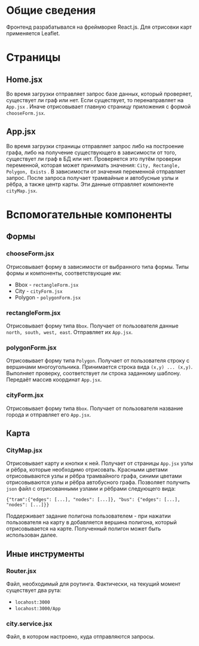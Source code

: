 # Общие сведения
Фронтенд разрабатывался на фреймворке React.js. Для отрисовки карт применяется Leaflet.
# Страницы
## Home.jsx
Во время загрузки отправляет запрос базе данных, который проверяет, существует ли граф или нет. Если существует, то перенаправляет на ```App.jsx``` . Иначе отрисовывает главную страницу приложения с формой `chooseForm.jsx`.  
## App.jsx
Во время загрузки страницы отправляет запрос либо на построение графа, либо на получение существующего в зависимости от того, существует ли граф в БД или нет. Проверяется это путём проверки переменной, которая может принимать значения: ```City, Rectangle, Polygon, Exists``` . В зависимости от значения переменной отправляет запрос.
После запроса получает трамвайные и автобусные узлы и рёбра, а также центр карты. Эти данные отправляет компоненте ```cityMap.jsx```.

# Вспомогательные компоненты
## Формы
### chooseForm.jsx
Отрисовывает форму в зависимости от выбранного типа формы. 
Типы формы и компоненты, соответствующие им:
- Bbox - ```rectangleForm.jsx```
- City - ```cityForm.jsx```
- Polygon - ```polygonForm.jsx```
### rectangleForm.jsx
Отрисовывает форму типа `Bbox`. Получает от пользователя данные ```north, south, west, east```. Отправляет их `App.jsx`.   
### polygonForm.jsx
Отрисовывает форму типа `Polygon`. Получает от пользователя строку с вершинами многоугольника. Принимается строка вида `(x,y) ... (x,y)`. Выполняет проверку, соответствует ли строка заданному шаблону. Передаёт массив координат `App.jsx`.
### cityForm.jsx
Отрисовывает форму типа `Bbox`. Получает от пользователя название города и отправляет его `App.jsx`.
## Карта
### CityMap.jsx
Отрисовывает карту и кнопки к ней. Получает от страницы `App.jsx` узлы и рёбра, которые необходимо отрисовать. Красными цветами отрисовываются узлы и рёбра трамвайного графа, синими цветами отрисовываются узлы и рёбра автобусного графа. Позволяет получить `json` файл с отрисованными узлами и рёбрами следующего вида:
```
{"tram":{"edges": [...], "nodes": [...]}, "bus": {"edges": [...], "nodes": [...]}}
```
Поддерживает задание полигона пользователем - при нажатии пользователя на карту в добавляется вершина полигона, который отрисовывается на карте. Полученный полигон может быть использован далее.
## Иные инструменты
### Router.jsx
Файл, необходимый для роутинга. Фактически, на текущий момент существует два рута:
- `locahost:3000`
- `locahost:3000/App`
### city.service.jsx
Файл, в котором настроено, куда отправляются запросы. 